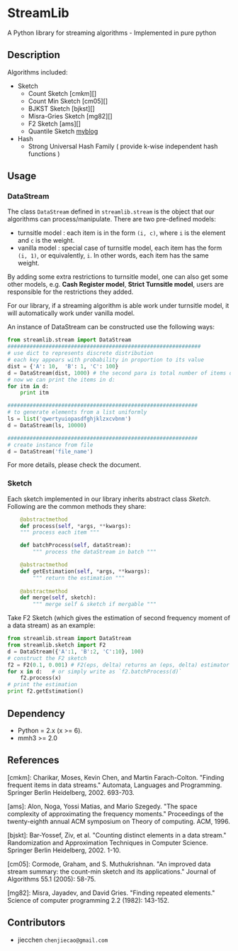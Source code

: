 StreamLib
=========

A Python library for streaming algorithms - Implemented in pure python

## Description
Algorithms included:

   * Sketch
      * Count Sketch [cmkm][]
	  * Count Min Sketch [cm05][]
	  * BJKST Sketch [bjkst][]
	  * Misra-Gries Sketch [mg82][]
	  * F2 Sketch [ams][]
	  * Quantile Sketch [myblog][]
   * Hash
	  * Strong Universal Hash Family ( provide k-wise independent hash functions )

## Usage
### DataStream
The class `DataStream` defined in `streamlib.stream` is the object that our algorithms
can process/manipulate. There are two pre-defined models:

   * turnsitle model :
	 each item is in the form `(i, c)`, where `i` is the element
	 and `c` is the weight.
   * vanilla model :
	 special case of turnsitle model, each item has the form `(i, 1)`, or equivalently, `i`.
	 In other words, each item has the same weight.

By adding some extra restrictions to turnsitle model, one can also get some other models, e.g. **Cash Register model**, **Strict Turnsitle model**, users are responsible for the restrictions they added.
	 
For our library, if a streaming algorithm is able work under turnsitle model, it will automatically work under vanilla model.

An instance of DataStream can be constructed use the following ways:

~~~python
from streamlib.stream import DataStream
#############################################################
# use dict to represents discrete distribution
# each key appears with probability in proportion to its value
dist = {'A': 10,  'B': 1, 'C': 100}
d = DataStream(dist, 1000) # the second para is total number of items d will yield
# now we can print the items in d:
for itm in d:
	print itm

############################################################
# to generate elements from a list uniformly
ls = list('qwertyuiopasdfghjklzxcvbnm')
d = DataStream(ls, 10000)

############################################################
# create instance from file
d = DataStream('file_name')
~~~
For more details, please check the document.

### Sketch
Each sketch implemented in our library inherits abstract class *Sketch*. Following are the common methods they share:

~~~python
	@abstractmethod
	def process(self, *args, **kwargs):
	""" process each item """

    def batchProcess(self, dataStream):
        """ process the dataStream in batch """

    @abstractmethod
    def getEstimation(self, *args, **kwargs):
        """ return the estimation """
    
    @abstractmethod
    def merge(self, sketch):
		""" merge self & sketch if mergable """
~~~
Take F2 Sketch (which gives the estimation of second frequency moment of a data stream)
as an example:


~~~python
from streamlib.stream import DataStream
from streamlib.sketch import F2
d = DataStream({'A':1, 'B':2, 'C':10}, 100)
# construct the F2 sketch
f2 = F2(0.1, 0.001) # F2(eps, delta) returns an (eps, delta) estimator
for x in d:   # or simply write as `f2.batchProcess(d)`
	f2.process(x)
# print the estimation	
print f2.getEstimation()
~~~


## Dependency

  * Python = 2.x (x >= 6).
  * mmh3 >= 2.0


## References
[cmkm]: Charikar, Moses, Kevin Chen, and Martin Farach-Colton. "Finding frequent items in data streams." Automata, Languages and Programming. Springer Berlin Heidelberg, 2002. 693-703.

[ams]: Alon, Noga, Yossi Matias, and Mario Szegedy. "The space complexity of approximating the frequency moments." Proceedings of the twenty-eighth annual ACM symposium on Theory of computing. ACM, 1996.

[bjskt]: Bar-Yossef, Ziv, et al. "Counting distinct elements in a data stream." Randomization and Approximation Techniques in Computer Science. Springer Berlin Heidelberg, 2002. 1-10.

[cm05]: Cormode, Graham, and S. Muthukrishnan. "An improved data stream summary: the count-min sketch and its applications." Journal of Algorithms 55.1 (2005): 58-75.

[mg82]: Misra, Jayadev, and David Gries. "Finding repeated elements." Science of computer programming 2.2 (1982): 143-152.

[myblog]: http://jiecchen.github.io
## Contributors

  * jiecchen `chenjiecao@gmail.com`

